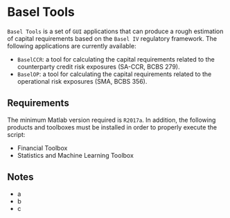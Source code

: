 # Basel Tools

`Basel Tools` is a set of `GUI` applications that can produce a rough estimation of capital requirements based on the `Basel IV` regulatory framework. The following applications are currently available:
* `BaselCCR`: a tool for calculating the capital requirements related to the counterparty credit risk exposures (SA-CCR, BCBS 279).
* `BaselOP`: a tool for calculating the capital requirements related to the operational risk exposures (SMA, BCBS 356).

## Requirements

The minimum Matlab version required is `R2017a`. In addition, the following products and toolboxes must be installed in order to properly execute the script:
* Financial Toolbox
* Statistics and Machine Learning Toolbox

## Notes

* a
* b
* c
